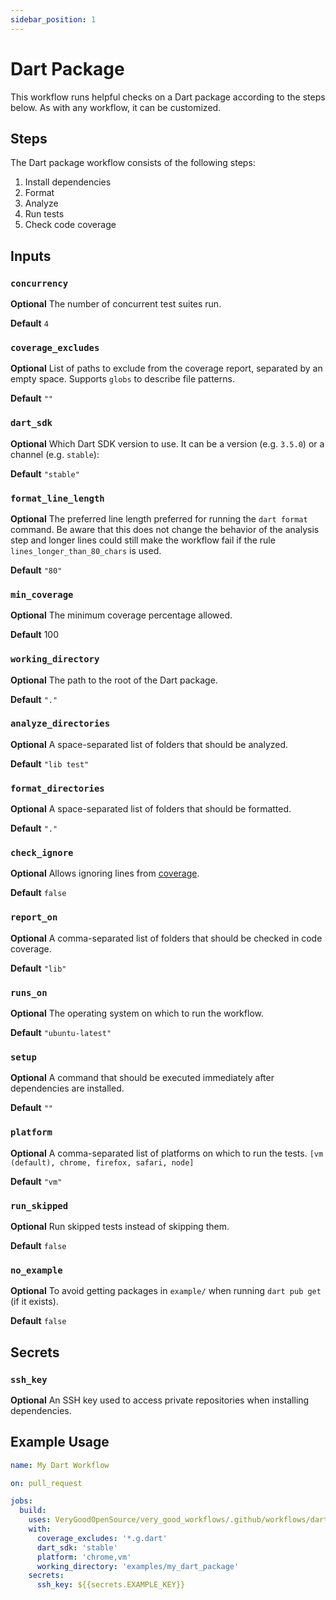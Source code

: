 ```yaml
---
sidebar_position: 1
---
```


# Dart Package

This workflow runs helpful checks on a Dart package according to the steps below. As with any workflow, it can be customized.

## Steps

The Dart package workflow consists of the following steps:

1. Install dependencies
2. Format
3. Analyze
4. Run tests
5. Check code coverage

## Inputs

### `concurrency`

**Optional** The number of concurrent test suites run.

**Default** `4`

### `coverage_excludes`

**Optional** List of paths to exclude from the coverage report, separated by an empty space. Supports `globs` to describe file patterns.

**Default** `""`

### `dart_sdk`

**Optional** Which Dart SDK version to use. It can be a version (e.g. `3.5.0`) or a channel (e.g. `stable`):

**Default** `"stable"`

### `format_line_length`

**Optional** The preferred line length preferred for running the `dart format` command. Be aware that this does not change the behavior of the analysis step and longer lines could still make the workflow fail if the rule `lines_longer_than_80_chars` is used.

**Default** `"80"`

### `min_coverage`

**Optional** The minimum coverage percentage allowed.

**Default** 100

### `working_directory`

**Optional** The path to the root of the Dart package.

**Default** `"."`

### `analyze_directories`

**Optional** A space-separated list of folders that should be analyzed.

**Default** `"lib test"`

### `format_directories`

**Optional** A space-separated list of folders that should be formatted.

**Default** `"."`

### `check_ignore`

**Optional** Allows ignoring lines from [coverage](https://pub.dev/packages/coverage).

**Default** `false`

### `report_on`

**Optional** A comma-separated list of folders that should be checked in code coverage.

**Default** `"lib"`

### `runs_on`

**Optional** The operating system on which to run the workflow.

**Default** `"ubuntu-latest"`

### `setup`

**Optional** A command that should be executed immediately after dependencies are installed.

**Default** `""`

### `platform`

**Optional** A comma-separated list of platforms on which to run the tests.
`[vm (default), chrome, firefox, safari, node]`

**Default** `"vm"`

### `run_skipped`

**Optional** Run skipped tests instead of skipping them.

**Default** `false`

### `no_example`

**Optional** To avoid getting packages in `example/` when running `dart pub get` (if it exists).

**Default** `false`

## Secrets

### `ssh_key`

**Optional** An SSH key used to access private repositories when installing dependencies.

## Example Usage

```yaml
name: My Dart Workflow

on: pull_request

jobs:
  build:
    uses: VeryGoodOpenSource/very_good_workflows/.github/workflows/dart_package.yml@v1
    with:
      coverage_excludes: '*.g.dart'
      dart_sdk: 'stable'
      platform: 'chrome,vm'
      working_directory: 'examples/my_dart_package'
    secrets:
      ssh_key: ${{secrets.EXAMPLE_KEY}}
```
